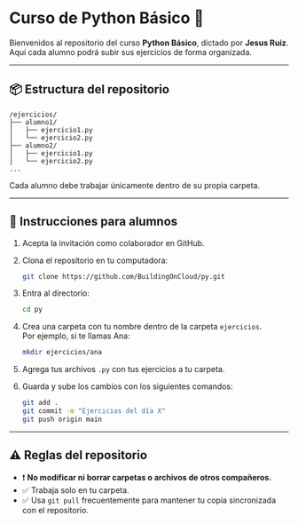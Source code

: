 # Curso de Python Básico 🐍

Bienvenidos al repositorio del curso **Python Básico**, dictado por **Jesus Ruiz**.  
Aquí cada alumno podrá subir sus ejercicios de forma organizada.

---

## 📦 Estructura del repositorio

```
/ejercicios/
├── alumno1/
│   ├── ejercicio1.py
│   └── ejercicio2.py
├── alumno2/
│   ├── ejercicio1.py
│   └── ejercicio2.py
...
```

Cada alumno debe trabajar únicamente dentro de su propia carpeta.

---

## 🚀 Instrucciones para alumnos

1. Acepta la invitación como colaborador en GitHub.
2. Clona el repositorio en tu computadora:

   ```bash
   git clone https://github.com/BuildingOnCloud/py.git
   ```

3. Entra al directorio:

   ```bash
   cd py
   ```

4. Crea una carpeta con tu nombre dentro de la carpeta `ejercicios`.  
   Por ejemplo, si te llamas Ana:

   ```bash
   mkdir ejercicios/ana
   ```

5. Agrega tus archivos `.py` con tus ejercicios a tu carpeta.

6. Guarda y sube los cambios con los siguientes comandos:

   ```bash
   git add .
   git commit -m "Ejercicios del día X"
   git push origin main
   ```

---

## ⚠️ Reglas del repositorio

- ❗ **No modificar ni borrar carpetas o archivos de otros compañeros.**
- ✅ Trabaja solo en tu carpeta.
- ✅ Usa `git pull` frecuentemente para mantener tu copia sincronizada con el repositorio.
